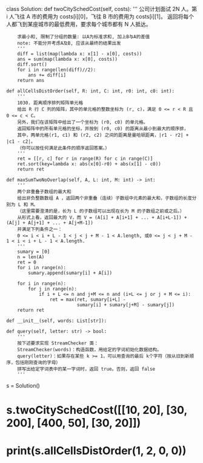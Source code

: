 class Solution:
    def twoCitySchedCost(self, costs):
        '''
        公司计划面试 2N 人。第 i 人飞往 A 市的费用为 costs[i][0]，飞往 B 市的费用为 costs[i][1]。
        返回将每个人都飞到某座城市的最低费用，要求每个城市都有 N 人抵达。

        求最小和, 限制了分组的数量: 以A为标准求和, 加上B与A的差值
        note: 不能分开考虑A及B, 应该从最终的结果出发
        '''
        diff = list(map(lambda x: x[1] - x[0], costs))
        ans = sum(map(lambda x: x[0], costs))
        diff.sort()
        for i in range(len(diff)//2):
            ans += diff[i]
        return ans

    def allCellsDistOrder(self, R: int, C: int, r0: int, c0: int):
        '''
        1030. 距离顺序排列矩阵单元格
        给出 R 行 C 列的矩阵，其中的单元格的整数坐标为 (r, c)，满足 0 <= r < R 且 0 <= c < C。
        另外，我们在该矩阵中给出了一个坐标为 (r0, c0) 的单元格。
        返回矩阵中的所有单元格的坐标，并按到 (r0, c0) 的距离从最小到最大的顺序排，
        其中，两单元格(r1, c1) 和 (r2, c2) 之间的距离是曼哈顿距离，|r1 - r2| + |c1 - c2|。
        （你可以按任何满足此条件的顺序返回答案。）
        '''
        ret = [[r, c] for r in range(R) for c in range(C)]
        ret.sort(key=lambda x: abs(x[0]-r0) + abs(x[1] - c0))
        return ret

    def maxSumTwoNoOverlap(self, A, L: int, M: int) -> int:
        '''
        两个非重叠子数组的最大和
        给出非负整数数组 A ，返回两个非重叠（连续）子数组中元素的最大和，子数组的长度分别为 L 和 M。
        （这里需要澄清的是，长为 L 的子数组可以出现在长为 M 的子数组之前或之后。）
        从形式上看，返回最大的 V，而 V = (A[i] + A[i+1] + ... + A[i+L-1]) + (A[j] + A[j+1] + ... + A[j+M-1])
        并满足下列条件之一：
        0 <= i < i + L - 1 < j < j + M - 1 < A.length, 或0 <= j < j + M - 1 < i < i + L - 1 < A.length.
        '''
        sumary = [0]
        n = len(A)
        ret = 0
        for i in range(n):
            sumary.append(sumary[i] + A[i])

        for i in range(n):
            for j in range(n):
                if i + L <= n and j+M <= n and (i+L <= j or j + M <= i):
                    ret = max(ret, sumary[i+L] -
                              sumary[i] + sumary[j+M] - sumary[j])
        return ret

    def __init__(self, words: List[str]):
        
    def query(self, letter: str) -> bool:
        '''
        按下述要求实现 StreamChecker 类：
        StreamChecker(words)：构造函数，用给定的字词初始化数据结构。
        query(letter)：如果存在某些 k >= 1，可以用查询的最后 k个字符（按从旧到新顺序，包括刚刚查询的字母）
        拼写出给定字词表中的某一字词时，返回 true。否则，返回 false
        '''


s = Solution()
# s.twoCitySchedCost([[10, 20], [30, 200], [400, 50], [30, 20]])
# print(s.allCellsDistOrder(1, 2, 0, 0))
